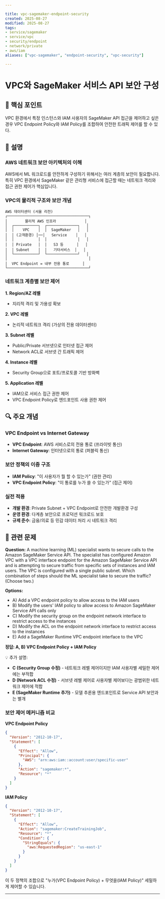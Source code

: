 ```yaml
---

title: vpc-sagemaker-endpoint-security
created: 2025-08-27
modified: 2025-08-27
tags:
- service/sagemaker
- service/vpc
- security/endpoint
- network/private
- aws/iam
aliases: ["vpc-sagemaker", "endpoint-security", "vpc-security"]

---
```


# VPC와 SageMaker 서비스 API 보안 구성

## 🎯 핵심 포인트

VPC 환경에서 특정 인스턴스와 IAM 사용자의 SageMaker API 접근을 제어하고 싶은 경우 VPC Endpoint Policy와 IAM Policy를 조합하여 안전한 트래픽 제어를 할 수 있다.

## 📝 설명

### AWS 네트워크 보안 아키텍처의 이해

AWS에서 ML 워크로드를 안전하게 구성하기 위해서는 여러 계층의 보안이 필요합니다. 특히 VPC 환경에서 SageMaker 같은 관리형 서비스에 접근할 때는 네트워크 격리와 접근 권한 제어가 핵심입니다.

### VPC의 물리적 구조와 보안 개념

```
AWS 데이터센터 (서울 리전)
┌─────────────────────────────────────┐
│        물리적 AWS 인프라             │
│  ┌───────────┐  ┌──────────────┐   │
│  │    VPC    │  │  SageMaker   │   │
│  │ (고객환경) │──│   Service    │   │
│  │           │  │              │   │
│  │ Private   │  │   S3 등      │   │
│  │ Subnet    │  │   기타서비스  │   │
│  └───────────┘  └──────────────┘   │
│                                     │
│  VPC Endpoint = 내부 전용 통로      │
└─────────────────────────────────────┘
```

### 네트워크 계층별 보안 제어

**1. Region/AZ 레벨**
- 지리적 격리 및 가용성 확보

**2. VPC 레벨**  
- 논리적 네트워크 격리 (가상의 전용 데이터센터)

**3. Subnet 레벨**
- Public/Private 서브넷으로 인터넷 접근 제어
- Network ACL로 서브넷 간 트래픽 제어

**4. Instance 레벨**
- Security Group으로 포트/프로토콜 기반 방화벽

**5. Application 레벨**
- IAM으로 서비스 접근 권한 제어
- VPC Endpoint Policy로 엔드포인트 사용 권한 제어

## 🔍 주요 개념

### VPC Endpoint vs Internet Gateway

- **VPC Endpoint**: AWS 서비스로의 전용 통로 (프라이빗 통신)
- **Internet Gateway**: 인터넷으로의 통로 (퍼블릭 통신)

### 보안 정책의 이중 구조

- **IAM Policy**: "이 사용자가 뭘 할 수 있는가" (권한 관리)
- **VPC Endpoint Policy**: "이 통로를 누가 쓸 수 있는가" (접근 제어)

### 실전 적용

- **개발 환경**: Private Subnet + VPC Endpoint로 안전한 개발환경 구성
- **운영 환경**: 다계층 보안으로 프로덕션 워크로드 보호  
- **규제 준수**: 금융/의료 등 민감 데이터 처리 시 네트워크 격리

## 📝 관련 문제

**Question:** A machine learning (ML) specialist wants to secure calls to the Amazon SageMaker Service API. The specialist has configured Amazon VPC with a VPC interface endpoint for the Amazon SageMaker Service API and is attempting to secure traffic from specific sets of instances and IAM users. The VPC is configured with a single public subnet. Which combination of steps should the ML specialist take to secure the traffic? (Choose two.)

**Options:**

- A) Add a VPC endpoint policy to allow access to the IAM users
- B) Modify the users' IAM policy to allow access to Amazon SageMaker Service API calls only
- C) Modify the security group on the endpoint network interface to restrict access to the instances
- D) Modify the ACL on the endpoint network interface to restrict access to the instances
- E) Add a SageMaker Runtime VPC endpoint interface to the VPC

**정답: A, B) VPC Endpoint Policy + IAM Policy**

💡 추가 설명:

- **C (Security Group 수정)** - 네트워크 레벨 제어이지만 IAM 사용자별 세밀한 제어에는 부적합
- **D (Network ACL 수정)** - 서브넷 레벨 제어로 사용자별 제어보다는 광범위한 네트워크 제어에 적합
- **E (SageMaker Runtime 추가)** - 모델 추론용 엔드포인트로 Service API 보안과는 별개

### 보안 제어 메커니즘 비교

**VPC Endpoint Policy**
```json
{
  "Version": "2012-10-17",
  "Statement": [
    {
      "Effect": "Allow",
      "Principal": {
        "AWS": "arn:aws:iam::account:user/specific-user"
      },
      "Action": "sagemaker:*",
      "Resource": "*"
    }
  ]
}
```

**IAM Policy**
```json
{
  "Version": "2012-10-17", 
  "Statement": [
    {
      "Effect": "Allow",
      "Action": "sagemaker:CreateTrainingJob",
      "Resource": "*",
      "Condition": {
        "StringEquals": {
          "aws:RequestedRegion": "us-east-1"
        }
      }
    }
  ]
}
```

이 두 정책의 조합으로 "누가(VPC Endpoint Policy) + 무엇을(IAM Policy)" 세밀하게 제어할 수 있습니다.

---